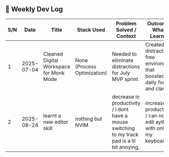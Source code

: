 ## 📘 Weekly Dev Log

| S/N | Date       | Title                                   | Stack Used                  | Problem Solved / Context                                                                       | Outcome / What I Learned                                                    |
| --- | ---------- | --------------------------------------- | --------------------------- | ---------------------------------------------------------------------------------------------- | --------------------------------------------------------------------------- |
| 1   | 2025-07-04 | Cleaned Digital Workspace for Monk Mode | None (Process Optimization) | Needed to eliminate distractions for July MVP sprint                                           | Created a distraction-free environment that boosted daily focus and clarity |
| 2   | 2025-08-24 | learnt a new editor skill               | nothing but NVIM            | decrease in productivity / i dont have a mouse switching to my track pad is a lil bit anoying, | increase in productivity / can now edit aything with only my keyboard       |
